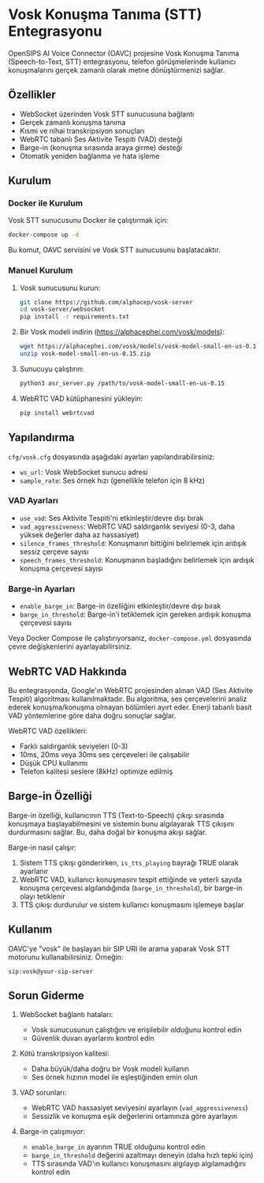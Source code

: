 # Vosk Konuşma Tanıma (STT) Entegrasyonu

OpenSIPS AI Voice Connector (OAVC) projesine Vosk Konuşma Tanıma (Speech-to-Text, STT) entegrasyonu, telefon görüşmelerinde kullanıcı konuşmalarını gerçek zamanlı olarak metne dönüştürmenizi sağlar.

## Özellikler

- WebSocket üzerinden Vosk STT sunucusuna bağlantı
- Gerçek zamanlı konuşma tanıma
- Kısmi ve nihai transkripsiyon sonuçları
- WebRTC tabanlı Ses Aktivite Tespiti (VAD) desteği
- Barge-in (konuşma sırasında araya girme) desteği
- Otomatik yeniden bağlanma ve hata işleme

## Kurulum

### Docker ile Kurulum

Vosk STT sunucusunu Docker ile çalıştırmak için:

```bash
docker-compose up -d
```

Bu komut, OAVC servisini ve Vosk STT sunucusunu başlatacaktır.

### Manuel Kurulum

1. Vosk sunucusunu kurun:
   ```bash
   git clone https://github.com/alphacep/vosk-server
   cd vosk-server/websocket
   pip install -r requirements.txt
   ```

2. Bir Vosk modeli indirin (https://alphacephei.com/vosk/models):
   ```bash
   wget https://alphacephei.com/vosk/models/vosk-model-small-en-us-0.15.zip
   unzip vosk-model-small-en-us-0.15.zip
   ```

3. Sunucuyu çalıştırın:
   ```bash
   python3 asr_server.py /path/to/vosk-model-small-en-us-0.15
   ```

4. WebRTC VAD kütüphanesini yükleyin:
   ```bash
   pip install webrtcvad
   ```

## Yapılandırma

`cfg/vosk.cfg` dosyasında aşağıdaki ayarları yapılandırabilirsiniz:

- `ws_url`: Vosk WebSocket sunucu adresi
- `sample_rate`: Ses örnek hızı (genellikle telefon için 8 kHz)

### VAD Ayarları
- `use_vad`: Ses Aktivite Tespiti'ni etkinleştir/devre dışı bırak
- `vad_aggressiveness`: WebRTC VAD saldırganlık seviyesi (0-3, daha yüksek değerler daha az hassasiyet)
- `silence_frames_threshold`: Konuşmanın bittiğini belirlemek için ardışık sessiz çerçeve sayısı
- `speech_frames_threshold`: Konuşmanın başladığını belirlemek için ardışık konuşma çerçevesi sayısı

### Barge-in Ayarları
- `enable_barge_in`: Barge-in özelliğini etkinleştir/devre dışı bırak
- `barge_in_threshold`: Barge-in'i tetiklemek için gereken ardışık konuşma çerçevesi sayısı

Veya Docker Compose ile çalıştırıyorsanız, `docker-compose.yml` dosyasında çevre değişkenlerini ayarlayabilirsiniz.

## WebRTC VAD Hakkında

Bu entegrasyonda, Google'ın WebRTC projesinden alınan VAD (Ses Aktivite Tespiti) algoritması kullanılmaktadır. Bu algoritma, ses çerçevelerini analiz ederek konuşma/konuşma olmayan bölümleri ayırt eder. Enerji tabanlı basit VAD yöntemlerine göre daha doğru sonuçlar sağlar.

WebRTC VAD özellikleri:
- Farklı saldırganlık seviyeleri (0-3)
- 10ms, 20ms veya 30ms ses çerçeveleri ile çalışabilir
- Düşük CPU kullanımı
- Telefon kalitesi seslere (8kHz) optimize edilmiş

## Barge-in Özelliği

Barge-in özelliği, kullanıcının TTS (Text-to-Speech) çıkışı sırasında konuşmaya başlayabilmesini ve sistemin bunu algılayarak TTS çıkışını durdurmasını sağlar. Bu, daha doğal bir konuşma akışı sağlar.

Barge-in nasıl çalışır:
1. Sistem TTS çıkışı gönderirken, `is_tts_playing` bayrağı TRUE olarak ayarlanır
2. WebRTC VAD, kullanıcı konuşmasını tespit ettiğinde ve yeterli sayıda konuşma çerçevesi algılandığında (`barge_in_threshold`), bir barge-in olayı tetiklenir
3. TTS çıkışı durdurulur ve sistem kullanıcı konuşmasını işlemeye başlar

## Kullanım

OAVC'ye "vosk" ile başlayan bir SIP URI ile arama yaparak Vosk STT motorunu kullanabilirsiniz. Örneğin:

```
sip:vosk@your-sip-server
```

## Sorun Giderme

1. WebSocket bağlantı hataları:
   - Vosk sunucusunun çalıştığını ve erişilebilir olduğunu kontrol edin
   - Güvenlik duvarı ayarlarını kontrol edin
   
2. Kötü transkripsiyon kalitesi:
   - Daha büyük/daha doğru bir Vosk modeli kullanın
   - Ses örnek hızının model ile eşleştiğinden emin olun
   
3. VAD sorunları:
   - WebRTC VAD hassasiyet seviyesini ayarlayın (`vad_aggressiveness`)
   - Sessizlik ve konuşma eşik değerlerini ortamınıza göre ayarlayın
   
4. Barge-in çalışmıyor:
   - `enable_barge_in` ayarının TRUE olduğunu kontrol edin
   - `barge_in_threshold` değerini azaltmayı deneyin (daha hızlı tepki için)
   - TTS sırasında VAD'ın kullanıcı konuşmasını algılayıp algılamadığını kontrol edin 